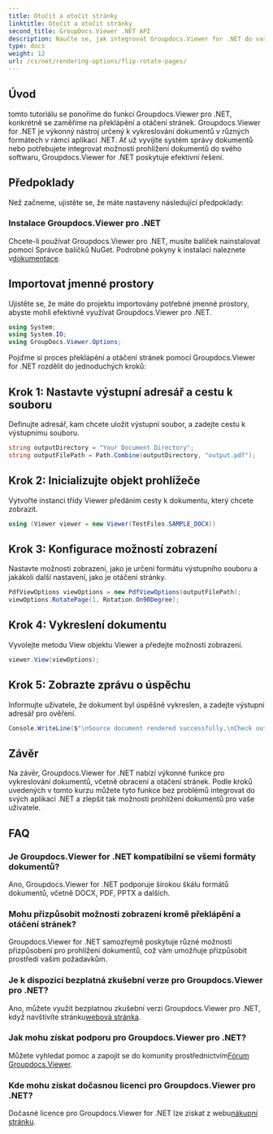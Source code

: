 ```yaml
---
title: Otočit a otočit stránky
linktitle: Otočit a otočit stránky
second_title: GroupDocs.Viewer .NET API
description: Naučte se, jak integrovat Groupdocs.Viewer for .NET do vašich aplikací pro bezproblémové vykreslování, překlápění a otáčení dokumentů.
type: docs
weight: 12
url: /cs/net/rendering-options/flip-rotate-pages/
---
```

## Úvod
tomto tutoriálu se ponoříme do funkcí Groupdocs.Viewer pro .NET, konkrétně se zaměříme na překlápění a otáčení stránek. Groupdocs.Viewer for .NET je výkonný nástroj určený k vykreslování dokumentů v různých formátech v rámci aplikací .NET. Ať už vyvíjíte systém správy dokumentů nebo potřebujete integrovat možnosti prohlížení dokumentů do svého softwaru, Groupdocs.Viewer for .NET poskytuje efektivní řešení.
## Předpoklady
Než začneme, ujistěte se, že máte nastaveny následující předpoklady:
### Instalace Groupdocs.Viewer pro .NET
 Chcete-li používat Groupdocs.Viewer pro .NET, musíte balíček nainstalovat pomocí Správce balíčků NuGet. Podrobné pokyny k instalaci naleznete v[dokumentace](https://reference.groupdocs.com/viewer/net/).

## Importovat jmenné prostory
Ujistěte se, že máte do projektu importovány potřebné jmenné prostory, abyste mohli efektivně využívat Groupdocs.Viewer pro .NET.
```csharp
using System;
using System.IO;
using GroupDocs.Viewer.Options;
```

Pojďme si proces překlápění a otáčení stránek pomocí Groupdocs.Viewer for .NET rozdělit do jednoduchých kroků:
## Krok 1: Nastavte výstupní adresář a cestu k souboru
Definujte adresář, kam chcete uložit výstupní soubor, a zadejte cestu k výstupnímu souboru.
```csharp
string outputDirectory = "Your Document Directory";
string outputFilePath = Path.Combine(outputDirectory, "output.pdf");
```
## Krok 2: Inicializujte objekt prohlížeče
Vytvořte instanci třídy Viewer předáním cesty k dokumentu, který chcete zobrazit.
```csharp
using (Viewer viewer = new Viewer(TestFiles.SAMPLE_DOCX))
```
## Krok 3: Konfigurace možností zobrazení
Nastavte možnosti zobrazení, jako je určení formátu výstupního souboru a jakákoli další nastavení, jako je otáčení stránky.
```csharp
PdfViewOptions viewOptions = new PdfViewOptions(outputFilePath);
viewOptions.RotatePage(1, Rotation.On90Degree);
```
## Krok 4: Vykreslení dokumentu
Vyvolejte metodu View objektu Viewer a předejte možnosti zobrazení.
```csharp
viewer.View(viewOptions);
```
## Krok 5: Zobrazte zprávu o úspěchu
Informujte uživatele, že dokument byl úspěšně vykreslen, a zadejte výstupní adresář pro ověření.
```csharp
Console.WriteLine($"\nSource document rendered successfully.\nCheck output in {outputDirectory}.");
```

## Závěr
Na závěr, Groupdocs.Viewer for .NET nabízí výkonné funkce pro vykreslování dokumentů, včetně obracení a otáčení stránek. Podle kroků uvedených v tomto kurzu můžete tyto funkce bez problémů integrovat do svých aplikací .NET a zlepšit tak možnosti prohlížení dokumentů pro vaše uživatele.
## FAQ
### Je Groupdocs.Viewer for .NET kompatibilní se všemi formáty dokumentů?
Ano, Groupdocs.Viewer for .NET podporuje širokou škálu formátů dokumentů, včetně DOCX, PDF, PPTX a dalších.
### Mohu přizpůsobit možnosti zobrazení kromě překlápění a otáčení stránek?
Groupdocs.Viewer for .NET samozřejmě poskytuje různé možnosti přizpůsobení pro prohlížení dokumentů, což vám umožňuje přizpůsobit prostředí vašim požadavkům.
### Je k dispozici bezplatná zkušební verze pro Groupdocs.Viewer pro .NET?
 Ano, můžete využít bezplatnou zkušební verzi Groupdocs.Viewer pro .NET, když navštívíte stránku[webová stránka](https://releases.groupdocs.com/).
### Jak mohu získat podporu pro Groupdocs.Viewer pro .NET?
 Můžete vyhledat pomoc a zapojit se do komunity prostřednictvím[Fórum Groupdocs.Viewer](https://forum.groupdocs.com/c/viewer/9).
### Kde mohu získat dočasnou licenci pro Groupdocs.Viewer pro .NET?
 Dočasné licence pro Groupdocs.Viewer for .NET lze získat z webu[nákupní stránku](https://purchase.groupdocs.com/temporary-license/).